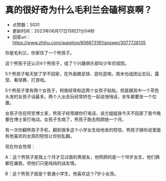 # 真的很好奇为什么毛利兰会磕柯哀啊？
- 点赞数：5031
- 更新时间：2023年06月17日15时21分04秒
- 回答url：https://www.zhihu.com/question/606673191/answer/3077726135
<body>
 <p data-pid="X4CJrl8a">你是毛利兰，你家住了一个熊孩子。</p>
 <p data-pid="vXmbz9rF">这个熊孩子还认识4个熊孩子，组了个兴趣俱乐部叫少年侦探团。</p>
 <p data-pid="qqbQYt75">5个熊孩子每天放了学不回家，在外面踢足球、逛吃逛喝，周末也组团出去玩，露营、看球赛、打游戏。</p>
 <p data-pid="Prf3xER1">5个熊孩子里有两个女孩子，柯南经常和这两个女孩子贴贴。但是跟其中一个茶色头发的女孩子话最多。两个人出去玩经常挤在一起说悄悄话，坐车都要坐一个位置。</p>
 <p data-pid="1ay8h-re">女孩子住在阿笠博士家，熊孩子经常跟你打电话，说兰姐姐我今天不回家了我今晚要在博士家打电动。女孩子生病了，熊孩子跑去照顾她一个月。</p>
 <p data-pid="YYW2z_Y5">有一次你翻熊孩子手机，翻到很多这个小学女生给他发的短信，熊孩子跟你说里面有他喜欢的女孩的短信让你别乱翻。</p>
 <p data-pid="di2wfaLf">现在你会觉得：</p>
 <p data-pid="aoDWkwkX">A：这个熊孩子是我上个月才见过面的男朋友，他照顾的是一个18岁女生，他们俩都在骗我，但他们只是纯纯的战友情。</p>
 <p data-pid="Qvii-Yxa">B：这个熊孩子就是个普通小学生，他喜欢这个7岁小女孩。</p>
</body>